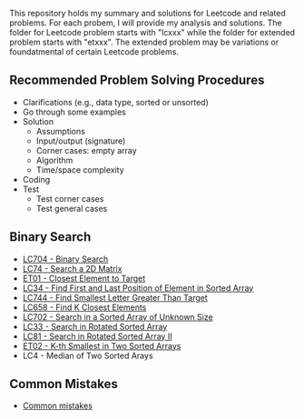 This repository holds my summary and solutions for Leetcode and related problems. For each probem, I will provide my analysis and solutions. The folder for Leetcode problem starts with "lcxxx" while the folder for extended problem starts with "etxxx". The extended problem may be variations or foundatmental of certain Leetcode problems. 

## Recommended Problem Solving Procedures
* Clarifications (e.g., data type, sorted or unsorted)
* Go through some examples
* Solution
    - Assumptions
    - Input/output (signature)
    - Corner cases: empty array
    - Algorithm
    - Time/space complexity
* Coding
* Test
    - Test corner cases
    - Test general cases

## Binary Search
* [LC704 - Binary Search](problem_solution/lc704_binary_search/lc704-binary-search.html)
* [LC74 - Search a 2D Matrix](problem_solution/lc74_search_2d_matrix/lc74_search_2d_matrix.md)
* [ET01 - Closest Element to Target](problem_solution/et01_closest_element_to_target/ClosestElement.java)
* [LC34 - Find First and Last Position of Element in Sorted Array](problem_solution/lc34_find_first_last_position/lc34_find_first_last_position.md)
* [LC744 - Find Smallest Letter Greater Than Target](problem_solution/lc744_find_smallest_letter_greater_than_target/lc744_find_smallest_letter_greater_than_target.md)
* [LC658 - Find K Closest Elements](problem_solution/lc658_find_k_closest_elements/lc658_find_k_closest_elements.md)
* [LC702 - Search in a Sorted Array of Unknown Size](problem_solution/lc702_search_sorted_array_unknown_size/lc702_search_sorted_array_unknown_size.md)
* [LC33 - Search in Rotated Sorted Array](problem_solution/lc33_search_rotated_sorted_array/lc33_search_rotated_sorted_array.md)  
* [LC81 - Search in Rotated Sorted Array II](problem_solution/lc81_search_rotated_sorted_array_II/lc81_search_rotated_sorted_array_II.md)
* [ET02 - K-th Smallest in Two Sorted Arrays](problem_solution/et02_kth_smallest_2_sorted_array/et02_kth_smallest_2_sorted_array.md)
* LC4 - Median of Two Sorted Arays


## Common Mistakes
* [Common mistakes](problem_solution/common_mistakes.md)